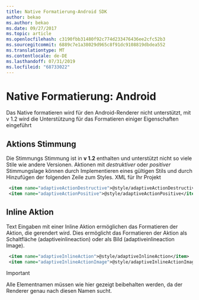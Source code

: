 ```yaml
---
title: Native Formatierung-Android SDK
author: bekao
ms.author: bekao
ms.date: 09/27/2017
ms.topic: article
ms.openlocfilehash: c3190fbb31480f92c774d233476436ee2cfc52b3
ms.sourcegitcommit: 6889c7e1a38029d965c8f91dc9108819dbdea552
ms.translationtype: MT
ms.contentlocale: de-DE
ms.lasthandoff: 07/31/2019
ms.locfileid: "68733022"
---
```

# <a name="native-styling---android"></a>Native Formatierung: Android

Das Native formatieren wird für den Android-Renderer nicht unterstützt, mit v 1.2 wird die Unterstützung für das Formatieren einiger Eigenschaften eingeführt

## <a name="action-sentiment"></a>Aktions Stimmung

Die Stimmungs Stimmung ist in **v 1.2** enthalten und unterstützt nicht so viele Stile wie andere Versionen. Aktionen mit *destruktiver* oder *positiver* Stimmungslage können durch Implementieren eines gültigen Stils und durch Hinzufügen der folgenden Zeile zum Styles. XML für Ihr Projekt

```styles.xml
 <item name="adaptiveActionDestructive">@style/adaptiveActionDestructive</item>
 <item name="adaptiveActionPositive">@style/adaptiveActionPositive</item>
```

## <a name="inline-action"></a>Inline Aktion

Text Eingaben mit einer Inline Aktion ermöglichen das Formatieren der Aktion, die gerendert wird. Dies ermöglicht das Formatieren der Aktion als Schaltfläche (adaptiveinlineaction) oder als Bild (adaptiveinlineaction Image).

```styles.xml
 <item name="adaptiveInlineAction">@style/adaptiveInlineAction</item>
 <item name="adaptiveInlineActionImage">@style/adaptiveInlineActionImage</item>
```

> [!IMPORTANT]
> Alle Elementnamen müssen wie hier gezeigt beibehalten werden, da der Renderer genau nach diesen Namen sucht.

